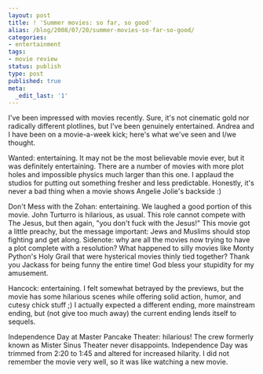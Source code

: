 ```yaml
---
layout: post
title: ! 'Summer movies: so far, so good'
alias: /blog/2008/07/20/summer-movies-so-far-so-good/
categories:
- entertainment
tags:
- movie review
status: publish
type: post
published: true
meta:
  _edit_last: '1'
---
```

I've been impressed with movies recently. Sure, it's not cinematic gold nor radically different plotlines, but I've been genuinely entertained. Andrea and I have been on a movie-a-week kick; here's what we've seen and I/we thought.

Wanted: entertaining. It may not be the most believable movie ever, but it was definitely entertaining. There are a number of movies with more plot holes and impossible physics much larger than this one. I applaud the studios for putting out something fresher and less predictable. Honestly, it's never a bad thing when a movie shows Angelie Jolie's backside :)

Don't Mess with the Zohan: entertaining. We laughed a good portion of this movie. John Turturro is hilarious, as usual. This role cannot compete with The Jesus, but then again, "you don't fuck with the Jesus!" This movie got a little preachy, but the message important: Jews and Muslims should stop fighting and get along. Sidenote: why are all the movies now trying to have a plot complete with a resolution? What happened to silly movies like Monty Python's Holy Grail that were hysterical movies thinly tied together? Thank you Jackass for being funny the entire time! God bless your stupidity for my amusement.

Hancock: entertaining. I felt somewhat betrayed by the previews, but the movie has some hilarious scenes while offering solid action, humor, and cutesy chick stuff ;) I actually expected a different ending, more mainstream ending, but (not give too much away) the current ending lends itself to sequels.

Independence Day at Master Pancake Theater: hilarious! The crew formerly known as Mister Sinus Theater never disappoints. Independence Day was trimmed from 2:20 to 1:45 and altered for increased hilarity. I did not remember the movie very well, so it was like watching a new movie.
